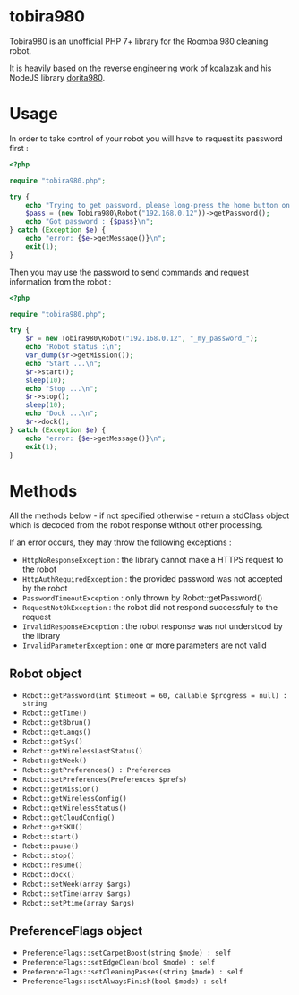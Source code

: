 # tobira980

Tobira980 is an unofficial PHP 7+ library for the Roomba 980 cleaning robot.

It is heavily based on the reverse engineering work of [koalazak](https://github.com/koalazak) and his NodeJS library [dorita980](https://github.com/koalazak/dorita980).

# Usage

In order to take control of your robot you will have to request its password first :

```php
<?php 

require "tobira980.php";

try {
	echo "Trying to get password, please long-press the home button on the robot until you hear a signal ...\n";
	$pass = (new Tobira980\Robot("192.168.0.12"))->getPassword();
	echo "Got password : {$pass}\n";
} catch (Exception $e) {
	echo "error: {$e->getMessage()}\n";
	exit(1);
}
```

Then you may use the password to send commands and request information from the robot :

```php
<?php

require "tobira980.php";

try {
	$r = new Tobira980\Robot("192.168.0.12", "_my_password_");
	echo "Robot status :\n";
	var_dump($r->getMission());
	echo "Start ...\n";
	$r->start();
	sleep(10);
	echo "Stop ...\n";
	$r->stop();
	sleep(10);
	echo "Dock ...\n";
	$r->dock();
} catch (Exception $e) {
	echo "error: {$e->getMessage()}\n";
	exit(1);
}
```

# Methods

All the methods below - if not specified otherwise - return a stdClass object which is decoded from the robot response without other processing.

If an error occurs, they may throw the following exceptions :

- `HttpNoResponseException` : the library cannot make a HTTPS request to the robot
- `HttpAuthRequiredException` : the provided password was not accepted by the robot
- `PasswordTimeoutException` : only thrown by Robot::getPassword()
- `RequestNotOkException` : the robot did not respond successfuly to the request
- `InvalidResponseException` : the robot response was not understood by the library
- `InvalidParameterException` : one or more parameters are not valid

## Robot object

- `Robot::getPassword(int $timeout = 60, callable $progress = null) : string`
- `Robot::getTime()`
- `Robot::getBbrun()`
- `Robot::getLangs()`
- `Robot::getSys()`
- `Robot::getWirelessLastStatus()`
- `Robot::getWeek()`
- `Robot::getPreferences() : Preferences`
- `Robot::setPreferences(Preferences $prefs)`
- `Robot::getMission()`
- `Robot::getWirelessConfig()`
- `Robot::getWirelessStatus()`
- `Robot::getCloudConfig()`
- `Robot::getSKU()`
- `Robot::start()`
- `Robot::pause()`
- `Robot::stop()`
- `Robot::resume()`
- `Robot::dock()`
- `Robot::setWeek(array $args)`
- `Robot::setTime(array $args)`
- `Robot::setPtime(array $args)`

## PreferenceFlags object

- `PreferenceFlags::setCarpetBoost(string $mode) : self`
- `PreferenceFlags::setEdgeClean(bool $mode) : self`
- `PreferenceFlags::setCleaningPasses(string $mode) : self`
- `PreferenceFlags::setAlwaysFinish(bool $mode) : self`